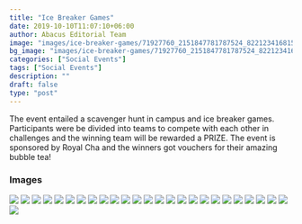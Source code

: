 ```yaml
---
title: "Ice Breaker Games"
date: 2019-10-10T11:07:10+06:00
author: Abacus Editorial Team
image: "images/ice-breaker-games/71927760_2151847781787524_8221234168151932928_o_2151847778454191.jpg"
bg_image: "images/ice-breaker-games/71927760_2151847781787524_8221234168151932928_o_2151847778454191.jpg"
categories: ["Social Events"]
tags: ["Social Events"]
description: ""
draft: false
type: "post"
---
```


The event entailed a scavenger hunt in campus and ice breaker games. Participants were be divided into teams to compete with each other in challenges and the winning team will be rewarded a PRIZE. The event is sponsored by Royal Cha and the winners got vouchers for their amazing bubble tea!
### Images

![](/images/ice-breaker-games/71496384_2151848315120804_8865694371693985792_o_2151848308454138.jpg)
![](/images/ice-breaker-games/71769606_2151847688454200_1496858628789895168_o_2151847681787534.jpg)
![](/images/ice-breaker-games/71863675_2151848185120817_9148991655783694336_o_2151848178454151.jpg)
![](/images/ice-breaker-games/71964484_2151848648454104_8427050362480885760_o_2151848645120771.jpg)
![](/images/ice-breaker-games/71969684_2151848131787489_2912564426047488000_o_2151848128454156.jpg)
![](/images/ice-breaker-games/72039843_2151847865120849_4189296403140313088_o_2151847861787516.jpg)
![](/images/ice-breaker-games/72270198_2151848595120776_1753647434858233856_o_2151848591787443.jpg)
![](/images/ice-breaker-games/72276311_2151848381787464_4224890901656240128_o_2151848375120798.jpg)
![](/images/ice-breaker-games/72334706_2151848205120815_2329035282856280064_o_2151848198454149.jpg)
![](/images/ice-breaker-games/72386263_2151848071787495_1518260575379914752_o_2151848045120831.jpg)
![](/images/ice-breaker-games/72476168_2151847798454189_4083008920480645120_o_2151847795120856.jpg)
![](/images/ice-breaker-games/72484160_2151848505120785_4385045018033782784_o_2151848501787452.jpg)
![](/images/ice-breaker-games/72525498_2151847898454179_6136569776975118336_o_2151847895120846.jpg)
![](/images/ice-breaker-games/72525925_2151848681787434_5883003493458903040_o_2151848678454101.jpg)
![](/images/ice-breaker-games/72587712_2151848351787467_284610272771964928_o_2151848345120801.jpg)
![](/images/ice-breaker-games/72604097_2151848561787446_4394720454070239232_o_2151848555120780.jpg)
![](/images/ice-breaker-games/72627283_2151848538454115_195023156262469632_o_2151848531787449.jpg)
![](/images/ice-breaker-games/72629986_2151848415120794_6342472377456132096_o_2151848408454128.jpg)
![](/images/ice-breaker-games/72680118_2151847945120841_8055648266764681216_o_2151847941787508.jpg)
![](/images/ice-breaker-games/72694569_2151848241787478_1151887233532297216_o_2151848238454145.jpg)
![](/images/ice-breaker-games/72715756_2151847695120866_4072794199760568320_o_2151847691787533.jpg)
![](/images/ice-breaker-games/72779227_2151847765120859_8761757516045484032_o_2151847758454193.jpg)
![](/images/ice-breaker-games/72831314_2151848028454166_7782180127001018368_o_2151848021787500.jpg)
![](/images/ice-breaker-games/72910262_2151848458454123_1235122853620219904_o_2151848455120790.jpg)
![](/images/ice-breaker-games/72925977_2151848001787502_4393471314371805184_o_2151847995120836.jpg)
![](/images/ice-breaker-games/73078925_2151847708454198_5444626523837431808_o_2151847701787532.jpg)
